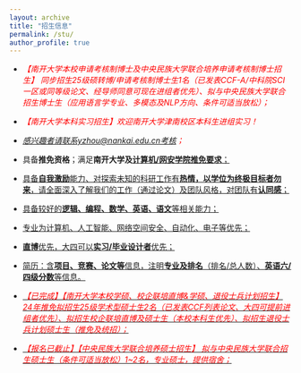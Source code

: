 ```yaml
---
layout: archive
title: "招生信息"
permalink: /stu/
author_profile: true
---
```

+ <h16 style="color:red"><em>【南开大学本校申请考核制博士及中央民族大学联合培养申请考核制博士招生】 同步招生25级硕转博/申请考核制博士生1名（已发表CCF-A/中科院SCI一区或同等级论文、经导师同意可现在进组者优先）、拟与中央民族大学联合招生博士生（应用语言学专业、多模态及NLP方向、条件可适当放松）；</em></h16>

+ <h16 style="color:red"><em>【南开大学本科实习招生】欢迎南开大学津南校区本科生进组实习！</em></h16>

+ <h16 style="color:red"><em>感兴趣者请联系yzhou@nankai.edu.cn考核；</em></h16>

+ 具备**推免资格**；满足**南开大学及**<a href="https://cc.nankai.edu.cn/2024/0613/c13297a545420/page.htm" target="_blank" style="background-color: rgb(255, 255, 255);" _href="https://cc.nankai.edu.cn/2024/0613/c13297a545420/page.htm">**计算机/网安学院推免要求**；

+ 具备**自我激励**能力、对探索未知的科研工作有**热情，以学位为终极目标者勿来**，请全面深入了解我们的工作（通过论文）及团队风格，对团队有**认同感**；

+ 具备较好的**逻辑、编程、数学、英语、语文**等相关能力；

+ 专业为计算机、人工智能、网络空间安全、自动化、电子等优先；

+ **直博**优先，大四可以**实习/毕业设计者**优先；

+ 简历：含**项目、竞赛、论文等**信息，注明**专业及排名**（排名/总人数）、**英语六/四级分数**等信息。

+ <h16 style="color:red"><em>【已完成】【南开大学本校学硕、校企联培直博&学硕、退役士兵计划招生】 24年推免拟招生25级学术型硕士生2名（已发表CCF列表论文、大四可提前进组者优先）、拟招生校企联培直博及硕士生（本校本科生优先）、拟招生退役士兵计划硕士生（推免及统招）；</em></h16>

+ <h16 style="color:red"><em>【报名已截止】【中央民族大学联合培养硕士招生】 拟与中央民族大学联合招生硕士生（条件可适当放松）1~2名，专业硕士，提供宿舍；</em></h16>
